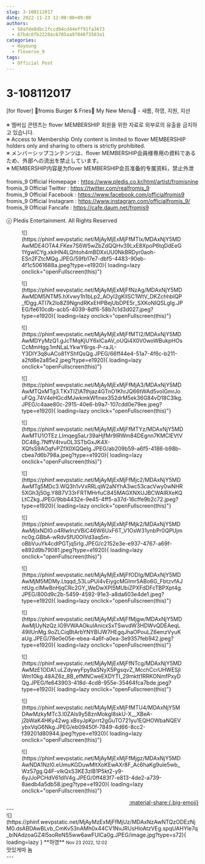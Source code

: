 ```yaml
---
slug: 3-108112017
date: 2022-11-23 12:00:00+09:00
authors:
  - 58afde0dbc1fccd94cd44eff91fa3673
  - 67b4c6fb2220ac6705aa97046f3503a1
categories:
  - Hayoung
  - floverse_9
tags:
  - Official Post
---
```


# 3-108112017

<div class="post-container" markdown="1">
<div class="content-container md-sidebar__scrollwrap" markdown="1">

[for flover] 🍔fromis Burger & Fries🍟 My New Menu📜 - 새롬, 하영, 지원, 지선<br><br>※ 멤버십 콘텐츠는 flover MEMBERSHIP 회원을 위한 자료로 외부로의 유출을 금지하고 있습니다.<br>※ Access to Membership Only content is limited to flover MEMBERSHIP holders only and sharing to others is strictly prohibited.<br>※ メンバーシップコンテンツは、flover MEMBERSHIP会員様専用の資料であるため、外部への流出を禁止しています。<br>※ MEMBERSHIP内容是为flover MEMBERSHIP会员准备的专属资料，禁止外泄<br><br>fromis_9 Official Homepage : <a href="https://www.pledis.co.kr/html/artist/fromisnine">https://www.pledis.co.kr/html/artist/fromisnine</a><br>fromis_9 Official Twitter : <a href="https://twitter.com/realfromis_9">https://twitter.com/realfromis_9</a><br>fromis_9 Official Facebook : <a href="https://www.facebook.com/officialfromis9">https://www.facebook.com/officialfromis9</a><br>fromis_9 Official Instagram : <a href="https://www.instagram.com/officialfromis_9/">https://www.instagram.com/officialfromis_9/</a><br>fromis_9 Official Fancafe : <a href="https://cafe.daum.net/fromis9">https://cafe.daum.net/fromis9</a><br><br>ⓒ Pledis Entertainment. All Rights Reserved
<figure markdown="1">
![](https://phinf.wevpstatic.net/MjAyMjExMjFfMTIx/MDAxNjY5MDAwMDE4OTA4.FKex7S6W5wZbZdQQHv39LxE8XpoP6tqDdEeG1YgwlCYg.xkiHN4LQhtoh4mBDXxUU0NkBRDyr0aoh-ESn2FZtcMQg.JPEG/59fb17e7-dbf5-4483-90eb-4f1c5061688a.jpeg?type=e1920){ loading=lazy onclick="openFullscreen(this)"}
</figure>
<figure markdown="1">
![](https://phinf.wevpstatic.net/MjAyMjExMjFfNzAg/MDAxNjY5MDAwMDM5NTM5.hXvwy1h1bLp2_AOyI2gKlISC1WtV_DKZchhblQP_fDgg.ATI7k2lo8Z9NgndRKxEHPBejUbDPE5r_SXKoNIQSLgIg.JPEG/fe610cdb-acb5-4039-8df6-58b7c1d3d027.jpeg?type=e1920){ loading=lazy onclick="openFullscreen(this)"}
</figure>
<figure markdown="1">
![](https://phinf.wevpstatic.net/MjAyMjExMjFfMTI2/MDAxNjY5MDAwMDYyMzQ1.gJcTMqKjUY6xlCaAV_oUQi4X0V0woWBukpHOsCcMmHgg.1mNLaLYkwY6rgs-P-raJL-Y3DlY3q8uACo81YShfQsQg.JPEG/66ff44e4-51a7-4f6c-b211-a2fd8e2a85e2.jpeg?type=e1920){ loading=lazy onclick="openFullscreen(this)"}
</figure>
<figure markdown="1">
![](https://phinf.wevpstatic.net/MjAyMjExMjFfMjA3/MDAxNjY5MDAwMTQxMTg3.TKxTIZlATthjaz4GTnO1KhrJQ66tWAd5voIGmrJouFQg.74V4eHGcdMJwkmkWfinex352drM5ek36G84vD18C3lkg.JPEG/c4aae80c-2915-40e6-b9a7-107cdd0e79ee.jpeg?type=e1920){ loading=lazy onclick="openFullscreen(this)"}
</figure>
<figure markdown="1">
![](https://phinf.wevpstatic.net/MjAyMjExMjFfMTYz/MDAxNjY5MDAwMTU1OTEz.LImqeg5aLr39aHjfMr9lRWm84DEgnn7KMClEVtVDC48g.7NffV4tvuOL3STbGxJK4X-XQfsS9AOqfvPZfX0XQQeIg.JPEG/ab209b59-a6f5-4186-b98b-cbea7d6b798a.jpeg?type=e1920){ loading=lazy onclick="openFullscreen(this)"}
</figure>
<figure markdown="1">
![](https://phinf.wevpstatic.net/MjAyMjExMjFfMjc2/MDAxNjY5MDAwMTg5MDc3.WQ3h1vVxRRLqW2aNYhA3wc53cacVwy0wNHR5XGh3j50g.Y8B7V33rFRTMHrfuC845MAGXNXUJBCWAlRXeKQLtCZkg.JPEG/9bb4432e-9e45-4ff5-a37d-16cffe9b2c72.jpeg?type=e1920){ loading=lazy onclick="openFullscreen(this)"}
</figure>
<figure markdown="1">
![](https://phinf.wevpstatic.net/MjAyMjExMjFfMjk2/MDAxNjY5MDAwMjIxNDI0.o4RlwInzVBiC46W6UxF6T_V1OsW31ynbPr0QPUjmnc0g.GBbA-wRdvSfU0OlVd3aq5m-oBbVuuYk4cdlPGTjq5rIg.JPEG/c2152e3e-e937-4767-a69f-e892d9b79081.jpeg?type=e1920){ loading=lazy onclick="openFullscreen(this)"}
</figure>
<figure markdown="1">
![](https://phinf.wevpstatic.net/MjAyMjExMjFfODIg/MDAxNjY5MDAwMjM5MDMy.Ltqqd_53LuPUI4vEiygcMGImr5ABo6G_FbtzvfAJntUg.cIMwBnHjqCRc2GY_WeDwXPI5MUbiZPXFdDFcTBPXpt4g.JPEG/800d9c2b-5459-4592-91e3-a8da603e4de1.jpeg?type=e1920){ loading=lazy onclick="openFullscreen(this)"}
</figure>
<figure markdown="1">
![](https://phinf.wevpstatic.net/MjAyMjExMjFfMjgw/MDAxNjY5MDAwMjUyNzQz.lG9VWAAOkuIAnicxSxTSwvdW3HDWvQDEAeqL49llUnMg.9oZLCiqBtArbYNYBIJW7HEgqJhaOPouLZ6emzVyuKaUg.JPEG/78e0e05e-ebea-4a6f-a0ea-3e9357feb942.jpeg?type=e1920){ loading=lazy onclick="openFullscreen(this)"}
</figure>
<figure markdown="1">
![](https://phinf.wevpstatic.net/MjAyMjExMjFfNTcg/MDAxNjY5MDAwMzE1ODA1.uLZdywyFpy9aSNyX5PgsqvZ_McchCcrUHWESjlWm10kg.48AZ6z_8B_efMNCweEXDYTI_29mktt1RRKONmfPxyDQg.JPEG/fe643903-418d-4cd8-955e-35464fca7bde.jpeg?type=e1920){ loading=lazy onclick="openFullscreen(this)"}
</figure>
<figure markdown="1">
![](https://phinf.wevpstatic.net/MjAyMjExMjFfMTU4/MDAxNjY5MDAwMzkyMTc3.l0ZAls9y58znMokgI8skU-X__XBeA-j2bWaK4HKy42wg.xBsyJpKprrt2gGuTO721yu1EQHOWbaNQEVybxVqG6Nkg.JPEG/eb09450f-7849-4d66-8cc2-f39201d80944.jpeg?type=e1920){ loading=lazy onclick="openFullscreen(this)"}
</figure>
<figure markdown="1">
![](https://phinf.wevpstatic.net/MjAyMjExMjFfMjgz/MDAxNjY5MDAwNDA1NzI0.eUmuKGDuwMltXoKEwAXr8F_Ac6haKg9ule5wb_Wz57gg.Q4F-vIkQxS3KE3zlB1P5kt2-y9-6yJJoPCHdV61dlV4g.JPEG/0ff483f7-e813-4de2-a739-8aedb4a5db58.jpeg?type=e1920){ loading=lazy onclick="openFullscreen(this)"}
</figure>
</div>
</div>

<div style="text-align: right;" markdown="1">
<a href="https://weverse.io/fromis9/media/3-108112017" style="text-align: right;">:material-share:{.big-emoji}</a>
</div>
---

<div class="comments-container md-sidebar__scrollwrap" markdown="1">
<div class="comment" markdown="1">
<div class='id-container' markdown="1">
![](https://phinf.wevpstatic.net/MjAyMzExMjFfMjUz/MDAxNzAwNTQzODEzNjM0.dsABDAwBLvb_CmKv53nAMh0x44CV1NvJRUsHloAtzVEg.spqUAHYle7q_biNAdzoaGZ4l5soReNS5ww6awFUlCa0g.JPEG/image.jpg?type=s72){ loading=lazy }
**<span class="artist">하영</span>** <small>Nov 23 2022, 12:02</small><br>
</div>
<div class='comment-body' markdown="1">
맛있게따 뇸
</div>
</div>
</div>
---
